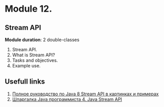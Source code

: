 # Module 12. 
## Stream API

**Module duration**: 2 double-classes

1.	Stream API.
2.	What is Stream API?
3.	Tasks and objectives.
4.	Example use.

## Usefull links

1. [Полное руководство по Java 8 Stream API в картинках и примерах](https://annimon.com/article/2778)
2. [Шпаргалка Java программиста 4. Java Stream API](https://habr.com/ru/company/luxoft/blog/270383/)